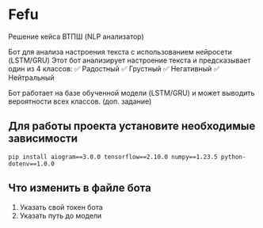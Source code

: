 # Fefu
Решение кейса ВТПШ (NLP анализатор)

Бот для анализа настроения текста с использованием нейросети (LSTM/GRU)
Этот бот анализирует настроение текста и предсказывает один из 4 классов:
✅ Радостный
✅ Грустный
✅ Негативный 
✅ Нейтральный 

Бот работает на базе обученной модели (LSTM/GRU) и может выводить вероятности всех классов. (доп. задание)

## Для работы проекта установите необходимые зависимости

```pip install aiogram==3.0.0 tensorflow==2.10.0 numpy==1.23.5 python-dotenv==1.0.0 ```

## Что изменить в файле бота
1. Указать свой токен бота
2. Указать путь до модели
